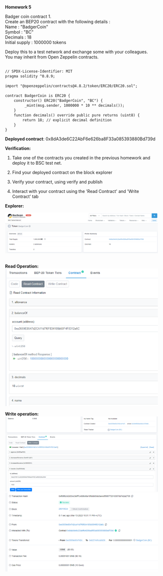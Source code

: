 **Homework 5**

Badger coin contract 1.  
Create an BEP20 contract with the following details :  
Name : "BadgerCoin"   
Symbol : "BC"   
Decimals : 18   
Initial supply : 1000000 tokens 

Deploy this to a test network and exchange some with your colleagues.   
You may inherit from Open Zeppelin contracts.

```plaintext

// SPDX-License-Identifier: MIT
pragma solidity ^0.8.9;

import "@openzeppelin/contracts@4.8.2/token/ERC20/ERC20.sol";

contract BadgerCoin is ERC20 {
    constructor() ERC20("BadgerCoin", "BC") {
         _mint(msg.sender, 1000000 * 10 ** decimals());
    }
    function decimals() override public pure returns (uint8) {
        return 18; // explicit decimal definition
    }
}
```

**Deployed contract**: 0x8dA3de6C22AbF6e626ba8F33a085393880Bd739d

**Verification:**

1. Take one of the contracts you created in the previous homework and
deploy it to BSC test net.

2. Find your deployed contract on the block explorer

3. Verify your contract, using verify and publish

4. Interact with your contract using the 'Read Contract' and 'Write
Contract' tab

**Explorer:**

![](https://github.com/sergiotechx/bnbchainzero2hero/blob/main/homework5/explorer.PNG?raw=true)  

**Read Operation:**  
![](https://github.com/sergiotechx/bnbchainzero2hero/blob/main/homework5/Reading.PNG?raw=true)

**Write operation:**  
![](https://github.com/sergiotechx/bnbchainzero2hero/blob/main/homework5/Write1.PNG?raw=true)  
![](https://github.com/sergiotechx/bnbchainzero2hero/blob/main/homework5/Write2.PNG?raw=true)
